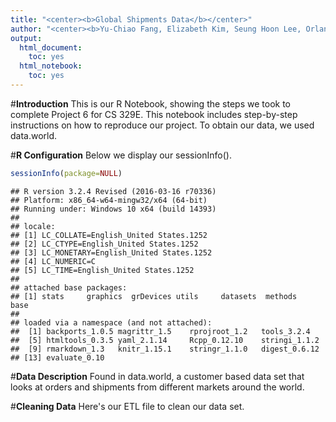 ```yaml
---
title: "<center><b>Global Shipments Data</b></center>"
author: "<center><b>Yu-Chiao Fang, Elizabeth Kim, Seung Hoon Lee, Orlando Reategui</b></center>"
output:
  html_document:
    toc: yes
  html_notebook:
    toc: yes
---
```


#**Introduction**
This is our R Notebook, showing the steps we took to complete Project 6 for CS 329E. This notebook includes step-by-step instructions on how to reproduce our project. To obtain our data, we used data.world. 

#**R Configuration**
Below we display our sessionInfo().


```r
sessionInfo(package=NULL)
```

```
## R version 3.2.4 Revised (2016-03-16 r70336)
## Platform: x86_64-w64-mingw32/x64 (64-bit)
## Running under: Windows 10 x64 (build 14393)
## 
## locale:
## [1] LC_COLLATE=English_United States.1252 
## [2] LC_CTYPE=English_United States.1252   
## [3] LC_MONETARY=English_United States.1252
## [4] LC_NUMERIC=C                          
## [5] LC_TIME=English_United States.1252    
## 
## attached base packages:
## [1] stats     graphics  grDevices utils     datasets  methods   base     
## 
## loaded via a namespace (and not attached):
##  [1] backports_1.0.5 magrittr_1.5    rprojroot_1.2   tools_3.2.4    
##  [5] htmltools_0.3.5 yaml_2.1.14     Rcpp_0.12.10    stringi_1.1.2  
##  [9] rmarkdown_1.3   knitr_1.15.1    stringr_1.1.0   digest_0.6.12  
## [13] evaluate_0.10
```

#**Data Description**
Found in data.world, a customer based data set that looks at orders and shipments from different markets around the world.

#**Cleaning Data**
Here's our ETL file to clean our data set.





